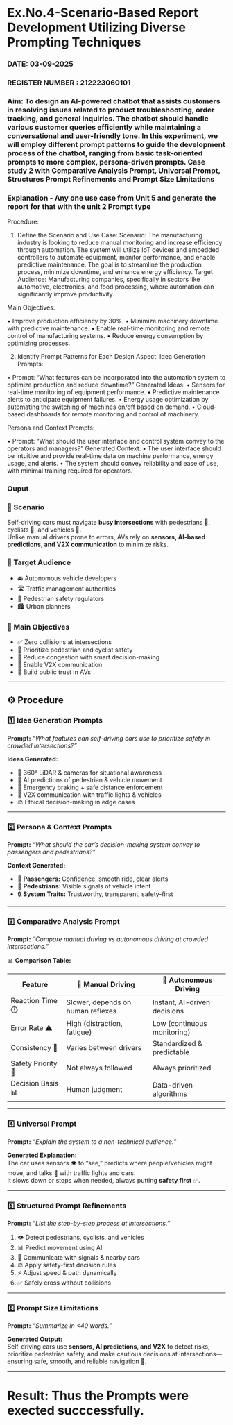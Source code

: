 # Ex.No.4-Scenario-Based Report Development Utilizing Diverse Prompting Techniques
### DATE: 03-09-2025                                                                         
### REGISTER NUMBER : 212223060101
### Aim: To design an AI-powered chatbot that assists customers in resolving issues related to product troubleshooting, order tracking, and general inquiries. The chatbot should handle various customer queries efficiently while maintaining a conversational and user-friendly tone. In this experiment, we will employ different prompt patterns to guide the development process of the chatbot, ranging from basic task-oriented prompts to more complex, persona-driven prompts. Case study 2 with Comparative Analysis Prompt, Universal Prompt, Structures Prompt Refinements and Prompt Size Limitations

### Explanation - Any one use case from Unit 5 and generate the report for that with the unit 2 Prompt type
Procedure:
1.	Define the Scenario and Use Case:
Scenario:
The manufacturing industry is looking to reduce manual monitoring and increase efficiency through automation. The system will utilize IoT devices and embedded controllers to automate equipment, monitor performance, and enable predictive maintenance. The goal is to streamline the production process, minimize downtime, and enhance energy efficiency.
Target Audience:
Manufacturing companies, specifically in sectors like automotive, electronics, and food processing, where automation can significantly improve productivity.


Main Objectives:

•	Improve production efficiency by 30%.
•	Minimize machinery downtime with predictive maintenance.
•	Enable real-time monitoring and remote control of manufacturing systems.
•	Reduce energy consumption by optimizing processes.
 
2.	Identify Prompt Patterns for Each Design Aspect:
Idea Generation Prompts:

•	Prompt: “What features can be incorporated into the automation system to optimize production and reduce downtime?” Generated Ideas:
•	Sensors for real-time monitoring of equipment performance.
•	Predictive maintenance alerts to anticipate equipment failures.
•	Energy usage optimization by automating the switching of machines on/off based on demand.
•	Cloud-based dashboards for remote monitoring and control of machinery.

Persona and Context Prompts:

•	Prompt: “What should the user interface and control system convey to the operators and managers?” Generated Context:
•	The user interface should be intuitive and provide real-time data on machine performance, energy usage, and alerts.
•	The system should convey reliability and ease of use, with minimal training required for operators.

### Ouput 

### 📌 Scenario  
Self-driving cars must navigate **busy intersections** with pedestrians 🚶, cyclists 🚴, and vehicles 🚙.  
Unlike manual drivers prone to errors, AVs rely on **sensors, AI-based predictions, and V2X communication** to minimize risks.  

### 👥 Target Audience  
- 🚘 Autonomous vehicle developers  
- 🛣️ Traffic management authorities  
- 🚶 Pedestrian safety regulators  
- 🏙️ Urban planners  

### 🎯 Main Objectives  
- ✅ Zero collisions at intersections  
- 🚶 Prioritize pedestrian and cyclist safety  
- 🚦 Reduce congestion with smart decision-making  
- 📡 Enable V2X communication  
- 🤝 Build public trust in AVs  

---

## ⚙️ Procedure  

### 1️⃣ Idea Generation Prompts  
**Prompt:** *“What features can self-driving cars use to prioritize safety in crowded intersections?”*  

**Ideas Generated:**  
- 🔄 360° LiDAR & cameras for situational awareness  
- 🤖 AI predictions of pedestrian & vehicle movement  
- 🛑 Emergency braking + safe distance enforcement  
- 📡 V2X communication with traffic lights & vehicles  
- ⚖️ Ethical decision-making in edge cases  

---

### 2️⃣ Persona & Context Prompts  
**Prompt:** *“What should the car’s decision-making system convey to passengers and pedestrians?”*  

**Context Generated:**  
- 👥 **Passengers:** Confidence, smooth ride, clear alerts  
- 🚶 **Pedestrians:** Visible signals of vehicle intent  
- 🔒 **System Traits:** Trustworthy, transparent, safety-first  

---

### 3️⃣ Comparative Analysis Prompt  

**Prompt:** *“Compare manual driving vs autonomous driving at crowded intersections.”*  

📊 **Comparison Table:**  

| Feature                 | 🚗 Manual Driving | 🤖 Autonomous Driving |  
|--------------------------|------------------|-----------------------|  
| Reaction Time ⏱️        | Slower, depends on human reflexes | Instant, AI-driven decisions |  
| Error Rate ⚠️           | High (distraction, fatigue) | Low (continuous monitoring) |  
| Consistency 🔁          | Varies between drivers | Standardized & predictable |  
| Safety Priority 🛑      | Not always followed | Always prioritized |  
| Decision Basis 📊        | Human judgment | Data-driven algorithms |  

---

### 4️⃣ Universal Prompt  
**Prompt:** *“Explain the system to a non-technical audience.”*  

**Generated Explanation:**  
The car uses sensors 👁️ to “see,” predicts where people/vehicles might move, and talks 📡 with traffic lights and cars.  
It slows down or stops when needed, always putting **safety first** ✅.  

---

### 5️⃣ Structured Prompt Refinements  
**Prompt:** *“List the step-by-step process at intersections.”*  

1. 👁️ Detect pedestrians, cyclists, and vehicles  
2. 📊 Predict movement using AI  
3. 📡 Communicate with signals & nearby cars  
4. ⚖️ Apply safety-first decision rules  
5. ⚡ Adjust speed & path dynamically  
6. ✅ Safely cross without collisions  

---

### 6️⃣ Prompt Size Limitations  
**Prompt:** *“Summarize in <40 words.”*  

**Generated Output:**  
Self-driving cars use **sensors, AI predictions, and V2X** to detect risks, prioritize pedestrian safety, and make cautious decisions at intersections—ensuring safe, smooth, and reliable navigation 🚦.  

---


# Result: Thus the Prompts were exected succcessfully.

